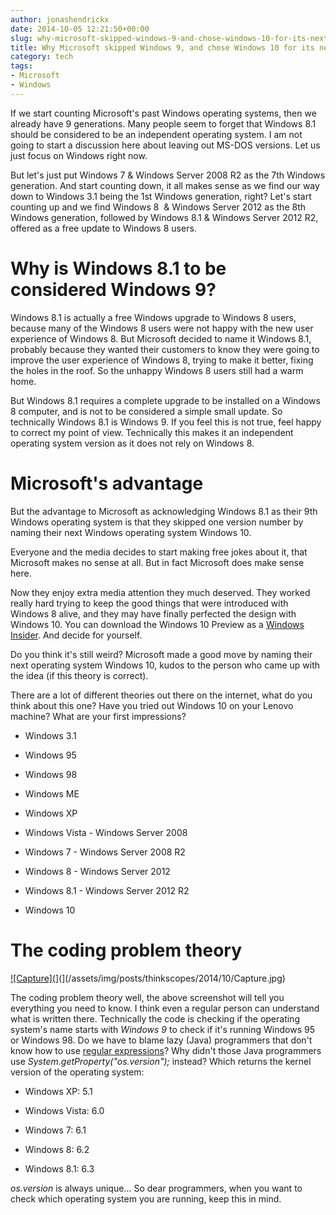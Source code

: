 ```yaml
---
author: jonashendrickx
date: 2014-10-05 12:21:50+00:00
slug: why-microsoft-skipped-windows-9-and-chose-windows-10-for-its-next-os
title: Why Microsoft skipped Windows 9, and chose Windows 10 for its next OS.
category: tech
tags:
- Microsoft
- Windows
---
```

If we start counting Microsoft's past Windows operating systems, then we already have 9 generations. Many people seem to forget that Windows 8.1 should be considered to be an independent operating system. I am not going to start a discussion here about leaving out MS-DOS versions. Let us just focus on Windows right now.




But let's just put Windows 7 & Windows Server 2008 R2 as the 7th Windows generation. And start counting down, it all makes sense as we find our way down to Windows 3.1 being the 1st Windows generation, right? Let's start counting up and we find Windows 8  & Windows Server 2012 as the 8th Windows generation, followed by Windows 8.1 & Windows Server 2012 R2, offered as a free update to Windows 8 users.




# Why is Windows 8.1 to be considered Windows 9?




Windows 8.1 is actually a free Windows upgrade to Windows 8 users, because many of the Windows 8 users were not happy with the new user experience of Windows 8. But Microsoft decided to name it Windows 8.1, probably because they wanted their customers to know they were going to improve the user experience of Windows 8, trying to make it better, fixing the holes in the roof. So the unhappy Windows 8 users still had a warm home.




But Windows 8.1 requires a complete upgrade to be installed on a Windows 8 computer, and is not to be considered a simple small update. So technically Windows 8.1 is Windows 9. If you feel this is not true, feel happy to correct my point of view. Technically this makes it an independent operating system version as it does not rely on Windows 8.




# Microsoft's advantage




But the advantage to Microsoft as acknowledging Windows 8.1 as their 9th Windows operating system is that they skipped one version number by naming their next Windows operating system Windows 10.




Everyone and the media decides to start making free jokes about it, that Microsoft makes no sense at all. But in fact Microsoft does make sense here.




Now they enjoy extra media attention they much deserved. They worked really hard trying to keep the good things that were introduced with Windows 8 alive, and they may have finally perfected the design with Windows 10. You can download the Windows 10 Preview as a [Windows Insider](https://insider.windows.com/). And decide for yourself.




Do you think it's still weird? Microsoft made a good move by naming their next operating system Windows 10, kudos to the person who came up with the idea (if this theory is correct).




There are a lot of different theories out there on the internet, what do you think about this one? Have you tried out Windows 10 on your Lenovo machine? What are your first impressions?






  * Windows 3.1


  * Windows 95


  * Windows 98


  * Windows ME


  * Windows XP


  * Windows Vista - Windows Server 2008


  * Windows 7 - Windows Server 2008 R2


  * Windows 8 - Windows Server 2012


  * Windows 8.1 - Windows Server 2012 R2


  * Windows 10




# The coding problem theory




[![Capture](](/assets/img/posts/thinkscopes/2014/10/Capture.jpg)](](/assets/img/posts/thinkscopes/2014/10/Capture.jpg)







The coding problem theory well, the above screenshot will tell you everything you need to know. I think even a regular person can understand what is written there. Technically the code is checking if the operating system's name starts with _Windows 9_ to check if it's running Windows 95 or Windows 98. Do we have to blame lazy (Java) programmers that don't know how to use [regular expressions](http://docs.oracle.com/javase/tutorial/essential/regex/)? Why didn't those Java programmers use _System.getProperty("os.version");_ instead? Which returns the kernel version of the operating system:






  * Windows XP: 5.1


  * Windows Vista: 6.0


  * Windows 7: 6.1


  * Windows 8: 6.2


  * Windows 8.1: 6.3




_os.version_ is always unique... So dear programmers, when you want to check which operating system you are running, keep this in mind.
